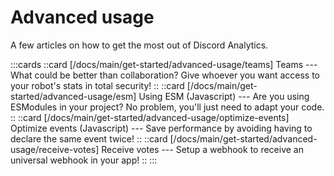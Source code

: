 # Advanced usage

A few articles on how to get the most out of Discord Analytics.

:::cards
::card [/docs/main/get-started/advanced-usage/teams] Teams --- What could be better than collaboration? Give whoever you want access to your robot's stats in total security! ::
::card [/docs/main/get-started/advanced-usage/esm] Using ESM (Javascript) --- Are you using ESModules in your project? No problem, you'll just need to adapt your code. ::
::card [/docs/main/get-started/advanced-usage/optimize-events] Optimize events (Javascript) --- Save performance by avoiding having to declare the same event twice! ::
::card [/docs/main/get-started/advanced-usage/receive-votes] Receive votes --- Setup a webhook to receive an universal webhook in your app! ::
:::

